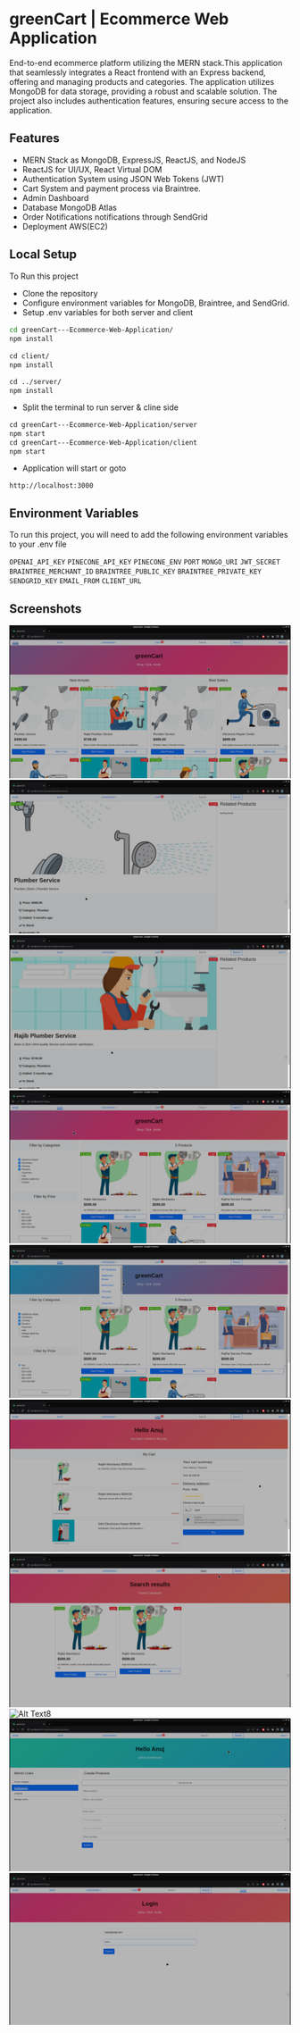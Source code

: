# greenCart | Ecommerce Web Application
End-to-end ecommerce platform utilizing the MERN stack.This application that seamlessly integrates a React frontend with an Express backend, offering and managing products and categories. The application utilizes MongoDB for data storage, providing a robust and scalable solution. The project also includes authentication features, ensuring secure access to the application.

## Features

- MERN Stack as MongoDB, ExpressJS, ReactJS, and NodeJS
- ReactJS for UI/UX, React Virtual DOM
- Authentication System using JSON Web Tokens (JWT)
- Cart System and payment process via Braintree.
- Admin Dashboard
- Database MongoDB Atlas
- Order Notifications notifications through SendGrid
- Deployment AWS(EC2)

## Local Setup

To Run this project

* Clone the repository
* Configure environment variables for MongoDB, Braintree, and SendGrid.
* Setup .env variables for both server and client

```bash
cd greenCart---Ecommerce-Web-Application/
npm install
```
```
cd client/
npm install
```
```
cd ../server/
npm install
```

* Split the terminal to run server & cline side

```
cd greenCart---Ecommerce-Web-Application/server
npm start
cd greenCart---Ecommerce-Web-Application/client
npm start
```

* Application will start or goto

```
http://localhost:3000
```

## Environment Variables

To run this project, you will need to add the following environment variables to your .env file

`OPENAI_API_KEY`
`PINECONE_API_KEY`
`PINECONE_ENV`
`PORT`
`MONGO_URI`
`JWT_SECRET`
`BRAINTREE_MERCHANT_ID`
`BRAINTREE_PUBLIC_KEY`
`BRAINTREE_PRIVATE_KEY`
`SENDGRID_KEY`
`EMAIL_FROM`
`CLIENT_URL`


## Screenshots

![Alt Text1](images/1.png)
![Alt Text2](images/2.png)
![Alt Text3](images/3.png)
![Alt Text4](images/4.png)
![Alt Text5](images/5.png)
![Alt Text6](images/6.png)
![Alt Text7](images/7.png)
![Alt Text8](images/8.png)
![Alt Text9](images/9.png)
![Alt Text10](images/10.png)
